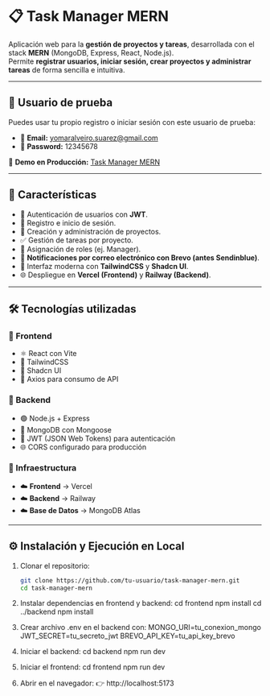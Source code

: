 # 📋 Task Manager MERN

Aplicación web para la **gestión de proyectos y tareas**, desarrollada con el stack **MERN** (MongoDB, Express, React, Node.js).  
Permite **registrar usuarios, iniciar sesión, crear proyectos y administrar tareas** de forma sencilla e intuitiva.  

---

## 👤 Usuario de prueba

Puedes usar tu propio registro o iniciar sesión con este usuario de prueba:

- 📧 **Email:** yomaralveiro.suarez@gmail.com  
- 🔑 **Password:** 12345678  

🔗 **Demo en Producción:** [Task Manager MERN](https://app-task-mern-frontend.vercel.app/)

---

## 🚀 Características

- 🔑 Autenticación de usuarios con **JWT**.  
- 👤 Registro e inicio de sesión.  
- 📂 Creación y administración de proyectos.  
- ✅ Gestión de tareas por proyecto.  
- 👥 Asignación de roles (ej. Manager).  
- 📧 **Notificaciones por correo electrónico con Brevo (antes Sendinblue)**.  
- 🎨 Interfaz moderna con **TailwindCSS** y **Shadcn UI**.  
- 🌐 Despliegue en **Vercel (Frontend)** y **Railway (Backend)**.  

---

## 🛠️ Tecnologías utilizadas

### 🔹 Frontend
- ⚛️ React con Vite  
- 🎨 TailwindCSS  
- 🧩 Shadcn UI  
- 🔄 Axios para consumo de API  

### 🔹 Backend
- 🟢 Node.js + Express  
- 🍃 MongoDB con Mongoose  
- 🔐 JWT (JSON Web Tokens) para autenticación  
- 🌐 CORS configurado para producción  

### 🔹 Infraestructura
- ☁️ **Frontend** → Vercel  
- ☁️ **Backend** → Railway  
- ☁️ **Base de Datos** → MongoDB Atlas  

---

## ⚙️ Instalación y Ejecución en Local

1. Clonar el repositorio:

   ```bash
   git clone https://github.com/tu-usuario/task-manager-mern.git
   cd task-manager-mern

2. Instalar dependencias en frontend y backend:
cd frontend
npm install
cd ../backend
npm install

3. Crear archivo .env en el backend con: 
MONGO_URI=tu_conexion_mongo
JWT_SECRET=tu_secreto_jwt
BREVO_API_KEY=tu_api_key_brevo

4. Iniciar el backend:
cd backend
npm run dev

5. Iniciar el frontend:
cd frontend
npm run dev

6. Abrir en el navegador:
👉 http://localhost:5173





